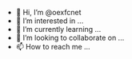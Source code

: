 - 👋 Hi, I’m @oexfcnet
- 👀 I’m interested in ...
- 🌱 I’m currently learning ...
- 💞️ I’m looking to collaborate on ...
- 📫 How to reach me ...

<!---
Kxrai/Kxrai is a ✨ special ✨ repository because its `README.md` (this file) appears on your GitHub profile.
You can click the Preview link to take a look at your changes.
--->
